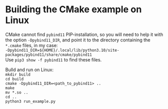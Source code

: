 Building the CMake example on Linux
================

CMake cannot find `pybind11` PIP-installation, so you will need to help it with the option `-Dpybind11_DIR`,
and point it to the directory containing the `*.cmake` files, in my case:  
`-Dpybind11_DIR=${HOME}/.local/lib/python3.10/site-packages/pybind11/share/cmake/pybind11`  
Use `pip3 show -f pybind11` to find these files.

Bulld and run on Linux:  
`mkdir build`  
`cd build`  
`cmake -Dpybind11_DIR=<path_to_pybind11> ..`  
`make`  
`mv *.so ..`  
`cd ..`  
`python3 run_example.py`  
